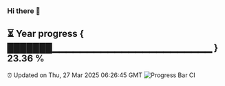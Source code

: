 ### Hi there 👋
⏳ Year progress { ███████▁▁▁▁▁▁▁▁▁▁▁▁▁▁▁▁▁▁▁▁▁▁▁ } 23.36 %
---
⏰ Updated on Thu, 27 Mar 2025 06:26:45 GMT
![Progress Bar CI](https://github.com/liununu/liununu/workflows/Progress%20Bar%20CI/badge.svg)
